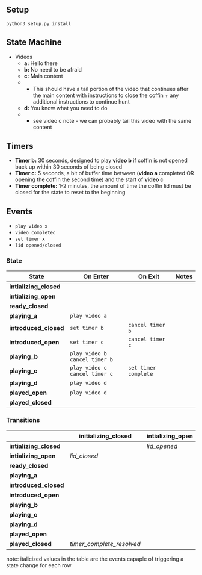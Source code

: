 ## Setup ##
`python3 setup.py install`

## State Machine ##
* Videos
  * **a:** Hello there 
  * **b:** No need to be afraid
  * **c:** Main content 
  * * This should have a tail portion of the video that continues after the main content with instructions to close the coffin + any additional instructions to continue hunt
  * **d:** You know what you need to do
  * * see video c note - we can probably tail this video with the same content
  
## Timers ##
* **Timer b:** 30 seconds, designed to play **video b** if coffin is not opened back up within 30 seconds of being closed 
* **Timer c:** 5 seconds, a bit of buffer time between (**video a** completed OR opening the coffin the second time) and the start of **video c**
* **Timer complete:** 1-2 minutes, the amount of time the coffin lid must be closed for the state to reset to the beginning

## Events ##
* `play video x`
* `video completed`
* `set timer x`
* `lid opened/closed`

### State ###
| State | On Enter | On Exit | Notes |
| --- | --- | --- | --- |
| **intializing_closed** | |
| **intializing_open** | 
| **ready_closed** | | | 
| **playing_a** | `play video a` | |
| **introduced_closed** | `set timer b` | `cancel timer b` |
| **introduced_open** | `set timer c` | `cancel timer c` |
| **playing_b** | `play video b` `cancel timer b` | 
| **playing_c** | `play video c` `cancel timer c` | `set timer complete` |
| **playing_d** | `play video d` | 
| **played_open** | `play video d` | 
| **played_closed** | | |

 ### Transitions ###
| | initializing_closed | intializing_open | ready_closed | playing_a | introduced_closed | introduced_open | playing_b | playing_c | playing_d | played_open | played_closed |
| --- | --- | --- | --- | --- | --- | --- | --- | --- | --- | --- | --- |
| **intializing_closed** | | *lid_opened* | *intitialized_closed* | | | | | | | | | | 
| **intializing_open** | *lid_closed* | | | *intitialized_open* | | | | | | | | | 
| **ready_closed** | | | | *lid_opened* | | | | | | | | |
| **playing_a** | | | | | *lid_closed* | *video_completed* | | | | | | 
| **introduced_closed** | | | | | | *lid_opened* | *timer\_b\_resolved* | | | | | 
| **introduced_open** | | | | | *lid_closed* | | | *timer\_c\_resolved* | | | | 
| **playing_b** | | | | | *lid_closed* | *lid_open* | | | | | | 
| **playing_c** | | | | | *lid_closed* | | | | | *video_completed* | | 
| **playing_d** | | | | | | | | |  | *video_completed* | *lid_close* |
| **played_open** | | | | | | | | | | | *lid_close* |
| **played_closed** | *timer\_complete\_resolved*| | | | | | | | *lid_opened* | | |

note: italicized values in the table are the events capaple of triggering a state change for each row



